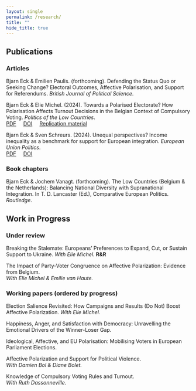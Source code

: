 ```yaml
---
layout: single
permalink: /research/
title: ""
hide_title: true
---
```


## Publications
### Articles

Bjarn Eck & Emilien Paulis. (forthcoming). Defending the Status Quo or Seeking Change? Electoral Outcomes, Affective Polarisation, and Support for Referendums. _British Journal of Political Science_.

Bjarn Eck & Elie Michel. (2024). Towards a Polarised Electorate? How Polarisation Affects Turnout Decisions in the Belgian Context of Compulsory Voting. _Politics of the Low Countries_.  
[PDF](/assets/EckMichel_PLC_2024) &nbsp;&nbsp;&nbsp; [DOI](https://doi.org/10.5553/PLC/.000079) &nbsp;&nbsp;&nbsp; [Replication material](https://osf.io/8uqys/?view_only=7ff818b7f54e42a788995bea4ed82df6)


Bjarn Eck & Sven Schreurs. (2024). Unequal perspectives? Income inequality as a benchmark for support for European integration. _European Union Politics_.  
[PDF](/assets/EckSchreurs_EUP_2024) &nbsp;&nbsp;&nbsp; [DOI](https://doi.org/10.1177/14651165231226054)



### Book chapters 
Bjarn Eck & Jochem Vanagt. (forthcoming). The Low Countries (Belgium & the Netherlands): Balancing National Diversity with Supranational Integration. In T. D. Lancaster (Ed.), Comparative European Politics. _Routledge_.



## Work in Progress
### Under review 
Breaking the Stalemate: Europeans’ Preferences to Expand, Cut, or Sustain Support to Ukraine. 
_With Elie Michel._ **R&R**

The Impact of Party-Voter Congruence on Affective Polarization: Evidence from Belgium.     
_With Elie Michel & Emilie van Haute._


### Working papers (ordered by progress)
Election Salience Revisited: How Campaigns and Results (Do Not) Boost Affective Polarization. 
_With Elie Michel._

Happiness, Anger, and Satisfaction with Democracy: Unravelling the Emotional Drivers of the Winner-Loser Gap.

Ideological, Affective, and EU Polarisation: Mobilising Voters in European Parliament Elections.

Affective Polarization and Support for Political Violence.    
_With Damien Bol & Diane Bolet._

Knowledge of Compulsory Voting Rules and Turnout.     
_With Ruth Dassonneville._
